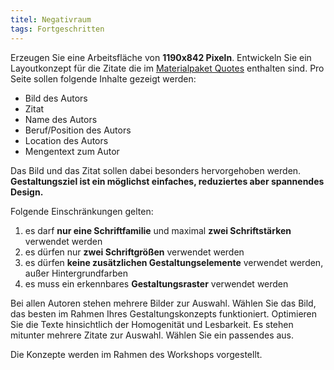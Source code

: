 ```yaml
---
titel: Negativraum
tags: Fortgeschritten
---
```


Erzeugen Sie eine Arbeitsfläche von **1190x842 Pixeln**. Entwickeln Sie ein Layoutkonzept für die Zitate die im [Materialpaket Quotes](../../download/workshops/systematische-proportionen-und-abstaende/quotes-2022.zip) enthalten sind. Pro Seite sollen folgende Inhalte gezeigt werden:

-   Bild des Autors
-   Zitat
-   Name des Autors
-   Beruf/Position des Autors
-   Location des Autors
-   Mengentext zum Autor

Das Bild und das Zitat sollen dabei besonders hervorgehoben werden. **Gestaltungsziel ist ein möglichst einfaches, reduziertes aber spannendes Design.**

Folgende Einschränkungen gelten:

1. es darf **nur eine Schriftfamilie** und maximal **zwei Schriftstärken** verwendet werden
2. es dürfen nur **zwei Schriftgrößen** verwendet werden
3. es dürfen **keine zusätzlichen Gestaltungselemente** verwendet werden, außer Hintergrundfarben
4. es muss ein erkennbares **Gestaltungsraster** verwendet werden

Bei allen Autoren stehen mehrere Bilder zur Auswahl. Wählen Sie das Bild, das besten im Rahmen Ihres Gestaltungskonzepts funktioniert. Optimieren Sie die Texte hinsichtlich der Homogenität und Lesbarkeit. Es stehen mitunter mehrere Zitate zur Auswahl. Wählen Sie ein passendes aus.

Die Konzepte werden im Rahmen des Workshops vorgestellt.

<!--
Exportieren Sie die Arbeitsflächen als PNGs (2x) und laden Sie diese im Ilias hoch. Verwenden Sie beim Dateinamen bitte die folgende Nomenklatur:

`sd-aufgabe-negativraum-INDEX-NACHNAME.png` -->

